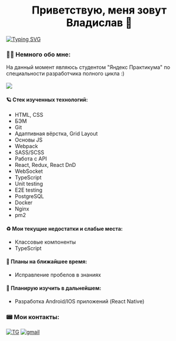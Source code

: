 <h1 style="color:black" align="center">Приветствую, меня зовут Владислав 🌚</h1>
<a href="https://git.io/typing-svg"><img src="https://readme-typing-svg.herokuapp.com?font=Pixelify+Sans&size=25&duration=6000&pause=1500&color=7C3CFF&center=true&width=900&lines=%D0%9D%D0%B0%D1%87%D0%B8%D0%BD%D0%B0%D1%8E%D1%89%D0%B8%D0%B9+%D0%B2%D0%B5%D0%B1-%D1%80%D0%B0%D0%B7%D1%80%D0%B0%D0%B1%D0%BE%D1%82%D1%87%D0%B8%D0%BA+.+.+." alt="Typing SVG" /></a>

<h3>💂‍♂️ Немного обо мне:</h3>
На данный момент являюсь студентом "Яндекс Практикума" по специальности разработчика полного цикла :)
<br></br>
<img src="https://www.codewars.com/users/l1v9l9s7l/badges/small">
<h4>🪐 Стек изученных технологий:</h4>

- HTML, CSS
- БЭМ
- Git
- Адаптивная вёрстка, Grid Layout
- Основы JS
- Webpack
- SASS/SCSS
- Работа с API
- React, Redux, React DnD
- WebSocket
- TypeScript
- Unit testing
- E2E testing
- PostgreSQL
- Docker
- Nginx
- pm2


<h4>♻️ Мои текущие недостатки и слабые места: </h4>

- Классовые компоненты
- TypeScript


<h4>🎯 Планы на ближайшее время:</h4>

- Исправление пробелов в знаниях


<h4>👾 Планирую изучить в дальнейшем:</h4>

- Разработка Android/IOS приложений (React Native)

<h3>📟 Мои контакты:</h3>

<div>
  <a href="https://t.me/l1v9l9s7l"><img src="https://img.shields.io/badge/Telegram-2CA5E0?style=for-the-badge&logo=telegram&logoColor=white" alt="TG" /></a>
  <a href="l1v9l9s7l@gmail.com"><img src="https://img.shields.io/badge/Gmail-D14836?style=for-the-badge&logo=gmail&logoColor=white" alt="gmail" /></a>
</div>



